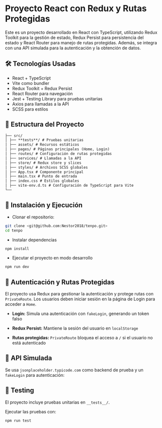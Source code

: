 # Proyecto React con Redux y Rutas Protegidas

Este es un proyecto desarrollado en React con TypeScript, utilizando Redux Toolkit
para la gestión de estado, Redux Persist para persistencia del estado y React Router
para manejo de rutas protegidas. Además, se integra con una API simulada para la
autenticación y la obtención de datos.

## 🛠 Tecnologías Usadas

- React + TypeScript
- Vite como bundler
- Redux Toolkit + Redux Persist
- React Router para navegación
- Jest + Testing Library para pruebas unitarias
- Axios para llamadas a la API
- SCSS para estilos

## 📂 Estructura del Proyecto

```markdown
├── src/
│ ├── **tests**/ # Pruebas unitarias
│ ├── assets/ # Recursos estáticos
│ ├── pages/ # Páginas principales (Home, Login)
│ ├── routes/ # Configuración de rutas protegidas
│ ├── services/ # Llamadas a la API
│ ├── store/ # Redux store y slices
│ ├── styles/ # Archivos SCSS globales
│ ├── App.tsx # Componente principal
│ ├── main.tsx # Punto de entrada
│ ├── index.css # Estilos globales
│ ├── vite-env.d.ts # Configuración de TypeScript para Vite
└──
```

## 🚀 Instalación y Ejecución

- Clonar el repositorio:

```bash
git clone <git@github.com:Nestor2018/tenpo.git>
cd tenpo
```

- Instalar dependencias

```bash
npm install
```

- Ejecutar el proyecto en modo desarrollo

```bash
npm run dev
```

## 🔑 Autenticación y Rutas Protegidas

El proyecto usa Redux para gestionar la autenticación y protege rutas con `PrivateRoute`.
Los usuarios deben iniciar sesión en la página de Login para acceder a `Home`.

- **Login:** Simula una autenticación con `fakeLogin`, generando un token falso

- **Redux Persist:** Mantiene la sesión del usuario en `localStorage`

- **Rutas protegidas:** `PrivateRoute` bloquea el acceso a `/` si el usuario no
  está autenticado

## 📡 API Simulada

Se usa `jsonplaceholder.typicode.com` como backend de prueba y un `fakeLogin` para
autenticación:

## 🧪 Testing

El proyecto incluye pruebas unitarias en `__tests__/`.

Ejecutar las pruebas con:

```bash
npm run test
```
